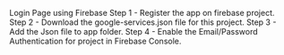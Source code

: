 Login Page using Firebase 
Step 1 - Register the app on firebase project. 
Step 2 - Download the google-services.json file for this project.
Step 3 - Add the Json file to app folder.
Step 4 - Enable the Email/Password Authentication for project in Firebase Console.
